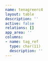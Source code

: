 ```yaml
---
name: tenagreerc4
layout: table
description: ''
active: false
relations: []
app_area: ''
columns:
- name: tag_ref
  type: char(11)
  description: ''
---
```


